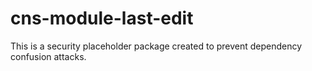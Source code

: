 # cns-module-last-edit

This is a security placeholder package created to prevent dependency confusion attacks.